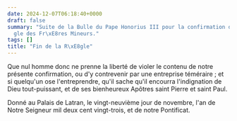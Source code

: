 ```yaml
---
date: 2024-12-07T06:18:40+0000
draft: false
summary: "Suite de la Bulle du Pape Honorius III pour la confirmation de la R\xE8\
  gle des Fr\xE8res Mineurs."
tags: []
title: "Fin de la R\xE8gle"
---
```




Que nul homme donc ne prenne la liberté de violer le contenu de notre présente confirmation, ou d'y contrevenir par une entreprise téméraire ; et si quelqu'un ose l'entreprendre, qu'il sache qu'il encourra l'indignation de Dieu tout-puissant, et de ses bienheureux Apôtres saint Pierre et saint Paul.

Donné au Palais de Latran, le vingt-neuvième jour de novembre, l'an de Notre Seigneur mil deux cent vingt-trois, et de notre Pontificat.

